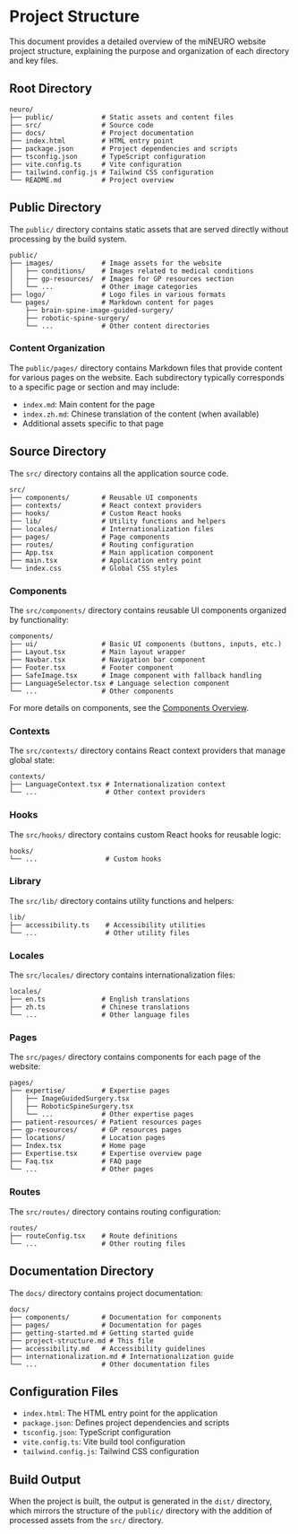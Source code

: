 # Project Structure

This document provides a detailed overview of the miNEURO website project structure, explaining the purpose and organization of each directory and key files.

## Root Directory

```
neuro/
├── public/            # Static assets and content files
├── src/               # Source code
├── docs/              # Project documentation
├── index.html         # HTML entry point
├── package.json       # Project dependencies and scripts
├── tsconfig.json      # TypeScript configuration
├── vite.config.ts     # Vite configuration
├── tailwind.config.js # Tailwind CSS configuration
└── README.md          # Project overview
```

## Public Directory

The `public/` directory contains static assets that are served directly without processing by the build system.

```
public/
├── images/            # Image assets for the website
│   ├── conditions/    # Images related to medical conditions
│   ├── gp-resources/  # Images for GP resources section
│   └── ...            # Other image categories
├── logo/              # Logo files in various formats
└── pages/             # Markdown content for pages
    ├── brain-spine-image-guided-surgery/
    ├── robotic-spine-surgery/
    └── ...            # Other content directories
```

### Content Organization

The `public/pages/` directory contains Markdown files that provide content for various pages on the website. Each subdirectory typically corresponds to a specific page or section and may include:

- `index.md`: Main content for the page
- `index.zh.md`: Chinese translation of the content (when available)
- Additional assets specific to that page

## Source Directory

The `src/` directory contains all the application source code.

```
src/
├── components/        # Reusable UI components
├── contexts/          # React context providers
├── hooks/             # Custom React hooks
├── lib/               # Utility functions and helpers
├── locales/           # Internationalization files
├── pages/             # Page components
├── routes/            # Routing configuration
├── App.tsx            # Main application component
├── main.tsx           # Application entry point
└── index.css          # Global CSS styles
```

### Components

The `src/components/` directory contains reusable UI components organized by functionality:

```
components/
├── ui/                # Basic UI components (buttons, inputs, etc.)
├── Layout.tsx         # Main layout wrapper
├── Navbar.tsx         # Navigation bar component
├── Footer.tsx         # Footer component
├── SafeImage.tsx      # Image component with fallback handling
├── LanguageSelector.tsx # Language selection component
└── ...                # Other components
```

For more details on components, see the [Components Overview](./components/overview.md).

### Contexts

The `src/contexts/` directory contains React context providers that manage global state:

```
contexts/
├── LanguageContext.tsx # Internationalization context
└── ...                 # Other context providers
```

### Hooks

The `src/hooks/` directory contains custom React hooks for reusable logic:

```
hooks/
└── ...                 # Custom hooks
```

### Library

The `src/lib/` directory contains utility functions and helpers:

```
lib/
├── accessibility.ts    # Accessibility utilities
└── ...                 # Other utility files
```

### Locales

The `src/locales/` directory contains internationalization files:

```
locales/
├── en.ts              # English translations
├── zh.ts              # Chinese translations
└── ...                # Other language files
```

### Pages

The `src/pages/` directory contains components for each page of the website:

```
pages/
├── expertise/         # Expertise pages
│   ├── ImageGuidedSurgery.tsx
│   ├── RoboticSpineSurgery.tsx
│   └── ...            # Other expertise pages
├── patient-resources/ # Patient resources pages
├── gp-resources/      # GP resources pages
├── locations/         # Location pages
├── Index.tsx          # Home page
├── Expertise.tsx      # Expertise overview page
├── Faq.tsx            # FAQ page
└── ...                # Other pages
```

### Routes

The `src/routes/` directory contains routing configuration:

```
routes/
├── routeConfig.tsx    # Route definitions
└── ...                # Other routing files
```

## Documentation Directory

The `docs/` directory contains project documentation:

```
docs/
├── components/        # Documentation for components
├── pages/             # Documentation for pages
├── getting-started.md # Getting started guide
├── project-structure.md # This file
├── accessibility.md   # Accessibility guidelines
├── internationalization.md # Internationalization guide
└── ...                # Other documentation files
```

## Configuration Files

- `index.html`: The HTML entry point for the application
- `package.json`: Defines project dependencies and scripts
- `tsconfig.json`: TypeScript configuration
- `vite.config.ts`: Vite build tool configuration
- `tailwind.config.js`: Tailwind CSS configuration

## Build Output

When the project is built, the output is generated in the `dist/` directory, which mirrors the structure of the `public/` directory with the addition of processed assets from the `src/` directory.
